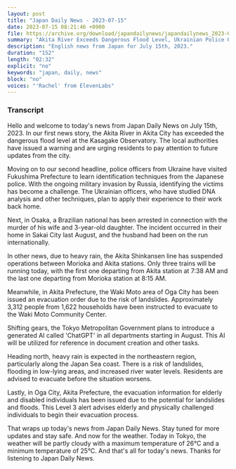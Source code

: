 ```yaml
---
layout: post
title: "Japan Daily News - 2023-07-15"
date: 2023-07-15 08:21:46 +0900
file: https://archive.org/download/japandailynews/japandailynews_2023-07-15.mp3
summary: "Akita River Exceeds Dangerous Flood Level, Ukrainian Police Officers Learn Identification Techniques in Fukushima, & more…"
description: "English news from Japan for July 15th, 2023."
duration: "152"
length: "02:32"
explicit: "no"
keywords: "japan, daily, news"
block: "no"
voices: "'Rachel' from ElevenLabs"
---
```


### Transcript

Hello and welcome to today's news from Japan Daily News on July 15th, 2023. In our first news story, the Akita River in Akita City has exceeded the dangerous flood level at the Kasagake Observatory. The local authorities have issued a warning and are urging residents to pay attention to future updates from the city.

Moving on to our second headline, police officers from Ukraine have visited Fukushima Prefecture to learn identification techniques from the Japanese police. With the ongoing military invasion by Russia, identifying the victims has become a challenge. The Ukrainian officers, who have studied DNA analysis and other techniques, plan to apply their experience to their work back home.

Next, in Osaka, a Brazilian national has been arrested in connection with the murder of his wife and 3-year-old daughter. The incident occurred in their home in Sakai City last August, and the husband had been on the run internationally.

In other news, due to heavy rain, the Akita Shinkansen line has suspended operations between Morioka and Akita stations. Only three trains will be running today, with the first one departing from Akita station at 7:38 AM and the last one departing from Morioka station at 8:15 AM.

Meanwhile, in Akita Prefecture, the Waki Moto area of Oga City has been issued an evacuation order due to the risk of landslides. Approximately 3,312 people from 1,622 households have been instructed to evacuate to the Waki Moto Community Center.

Shifting gears, the Tokyo Metropolitan Government plans to introduce a generated AI called 'ChatGPT' in all departments starting in August. This AI will be utilized for reference in document creation and other tasks.

Heading north, heavy rain is expected in the northeastern region, particularly along the Japan Sea coast. There is a risk of landslides, flooding in low-lying areas, and increased river water levels. Residents are advised to evacuate before the situation worsens.

Lastly, in Oga City, Akita Prefecture, the evacuation information for elderly and disabled individuals has been issued due to the potential for landslides and floods. This Level 3 alert advises elderly and physically challenged individuals to begin their evacuation process.

That wraps up today's news from Japan Daily News. Stay tuned for more updates and stay safe. And now for the weather. Today in Tokyo, the weather will be partly cloudy with a maximum temperature of 26°C and a minimum temperature of 25°C.  And that's all for today's news. Thanks for listening to Japan Daily News.

